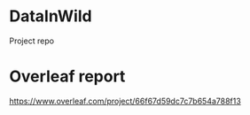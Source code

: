 # DataInWild
 Project repo
 
 # Overleaf report 
 https://www.overleaf.com/project/66f67d59dc7c7b654a788f13
